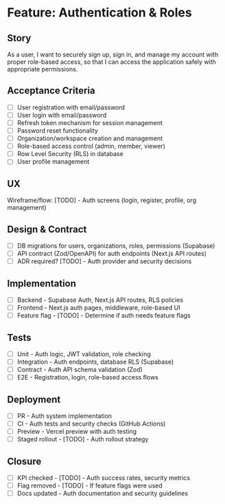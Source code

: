 # Feature: Authentication & Roles

## Story
As a user, I want to securely sign up, sign in, and manage my account with proper role-based access, so that I can access the application safely with appropriate permissions.

## Acceptance Criteria
- [ ] User registration with email/password
- [ ] User login with email/password
- [ ] Refresh token mechanism for session management
- [ ] Password reset functionality
- [ ] Organization/workspace creation and management
- [ ] Role-based access control (admin, member, viewer)
- [ ] Row Level Security (RLS) in database
- [ ] User profile management

## UX
Wireframe/flow: [TODO] - Auth screens (login, register, profile, org management)

## Design & Contract
- [ ] DB migrations for users, organizations, roles, permissions (Supabase)
- [ ] API contract (Zod/OpenAPI) for auth endpoints (Next.js API routes)
- [ ] ADR required? [TODO] - Auth provider and security decisions

## Implementation
- [ ] Backend - Supabase Auth, Next.js API routes, RLS policies
- [ ] Frontend - Next.js auth pages, middleware, role-based UI
- [ ] Feature flag - [TODO] - Determine if auth needs feature flags

## Tests
- [ ] Unit - Auth logic, JWT validation, role checking
- [ ] Integration - Auth endpoints, database RLS (Supabase)
- [ ] Contract - Auth API schema validation (Zod)
- [ ] E2E - Registration, login, role-based access flows

## Deployment
- [ ] PR - Auth system implementation
- [ ] CI - Auth tests and security checks (GitHub Actions)
- [ ] Preview - Vercel preview with auth testing
- [ ] Staged rollout - [TODO] - Auth rollout strategy

## Closure
- [ ] KPI checked - [TODO] - Auth success rates, security metrics
- [ ] Flag removed - [TODO] - If feature flags were used
- [ ] Docs updated - Auth documentation and security guidelines
